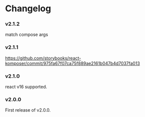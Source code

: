 # Changelog

### v2.1.2
match compose args

### v2.1.1

https://github.com/storybooks/react-komposer/commit/975fa67f07ca75f889ae2161b047b4d7037fa013

### v2.1.0

react v16 supported.

### v2.0.0

First release of v2.0.0.
